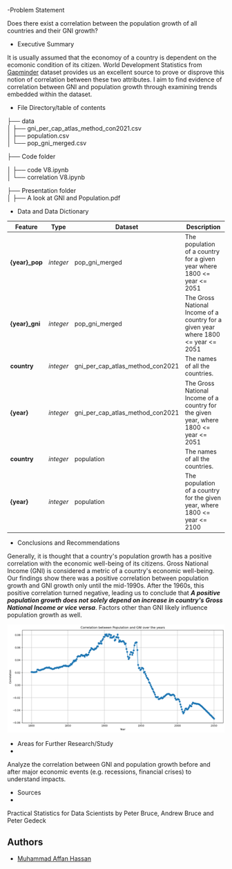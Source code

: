 
-Problem Statement

   Does there exist a correlation between the population growth of all countries and their GNI growth?


- Executive Summary

It is usually assumed that the economoy of a country is dependent on the ecomonic condition of its citizen. World Development Statistics from [Gapminder](https://www.gapminder.org/about/) dataset provides us an excellent source to prove or disprove this notion of correlation between these two attributes. I aim to find evidence of correlation between GNI and population growth through examining trends embedded within the dataset.


- File Directory/table of contents

├── data         
│   ├── gni_per_cap_atlas_method_con2021.csv          
│   ├── population.csv       
│   └── pop_gni_merged.csv 

├── Code folder 

│   ├──  code V8.ipynb          
│   └── correlation V8.ipynb 

├── Presentation folder  
│   ├── A look at GNI and Population.pdf  



- Data  and Data Dictionary

|Feature|Type|Dataset|Description|
|---|---|---|---|
|**{year}_pop**|*integer*|pop_gni_merged|The population of a country for a given year where 1800 <= year <= 2051
|**{year}_gni**|*integer*|pop_gni_merged|The Gross National Income of a country for a given year where 1800 <= year <= 2051|
|**country**|*integer*|gni_per_cap_atlas_method_con2021|The names of all the countries.
|**{year}**|*integer*|gni_per_cap_atlas_method_con2021|The Gross National Income of a country for the given year, where 1800 <= year <= 2051|
|**country**|*integer*|population|The names of all the countries.
|**{year}**|*integer*|population|The population of a country for the given year, where 1800 <= year <= 2100|


- Conclusions and Recommendations

Generally, it is thought that a country's population growth has a positive correlation with the economic well-being of its citizens. Gross National Income (GNI) is considered a metric of a country's economic well-being. Our findings show there was a positive correlation between population growth and GNI growth only until the mid-1990s. After the 1960s, this positive correlation turned negative, leading us to conclude that ***A positive population growth does not solely depend on increase in country's Gross National Income or vice versa***. Factors other than GNI likely influence population growth as well.

![image](concluding_graph.png) 


- Areas for Further Research/Study
-
Analyze the correlation between GNI and population growth before and after major economic events (e.g. recessions, financial crises) to understand impacts.


- Sources
- 
Practical Statistics for Data Scientists by Peter Bruce, Andrew Bruce and Peter Gedeck

## Authors
- [Muhammad Affan Hassan](hassan.affan@gmail.com)
